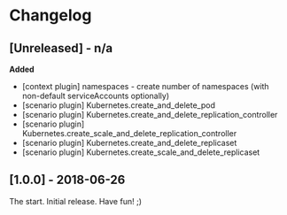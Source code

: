 # Changelog

<!-- 
  Changelogs are for humans, not machines. The end users of Rally project are
  human beings who care about what's is changing, why and how it affects them.
  Please leave these notes as much as possible human oriented.

  Each release can use the next sections:
   - **Added** for new features.
   - **Changed** for changes in existing functionality.
   - **Deprecated** for soon-to-be removed features/plugins.
   - **Removed** for now removed features/plugins.
   - **Fixed** for any bug fixes.

  Release notes for existing releases are MUTABLE! If there is something that
  was missed or can be improved, feel free to change it!
 
-->

## [Unreleased] - n/a

**Added**

* [context plugin] namespaces - create number of namespaces (with
  non-default serviceAccounts optionally)
* [scenario plugin] Kubernetes.create_and_delete_pod
* [scenario plugin] Kubernetes.create_and_delete_replication_controller
* [scenario plugin] Kubernetes.create_scale_and_delete_replication_controller
* [scenario plugin] Kubernetes.create_and_delete_replicaset
* [scenario plugin] Kubernetes.create_scale_and_delete_replicaset

## [1.0.0] - 2018-06-26

The start. Initial release. Have fun! ;)
